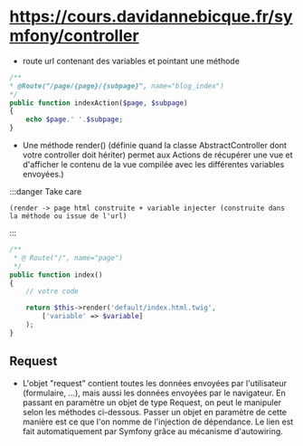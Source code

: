 # https://cours.davidannebicque.fr/symfony/controller

* route url contenant des variables et pointant une méthode

```php
/**
* @Route("/page/{page}/{subpage}", name="blog_index")
*/
public function indexAction($page, $subpage)
{
    echo $page.' '.$subpage;
}
```

* Une méthode render() (définie quand la classe AbstractController dont votre controller doit hériter) permet aux Actions de récupérer une vue et d'afficher le contenu de la vue compilée avec les différentes variables envoyées.)

:::danger Take care

    (render -> page html construite + variable injecter (construite dans la méthode ou issue de l'url)

:::

```php
/**
 * @ Route("/", name="page")
 */
public function index() 
{
    // votre code

    return $this->render('default/index.html.twig', 
        ['variable' => $variable]
    );
}
```

## Request

* L'objet "request" contient toutes les données envoyées par l'utilisateur (formulaire, ...), mais aussi les données envoyées par le navigateur.
En passant en paramètre un objet de type Request, on peut le manipuler selon les méthodes ci-dessous.
Passer un objet en paramètre de cette manière est ce que l'on nomme de l'injection de dépendance. Le lien est fait automatiquement par Symfony grâce au mécanisme d'autowiring.